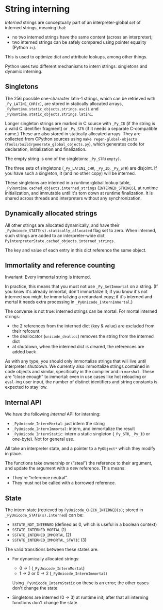# String interning

*Interned* strings are conceptually part of an interpreter-global
*set* of interned strings, meaning that:

- no two interned strings have the same content (across an interpreter);
- two interned strings can be safely compared using pointer equality
  (Python `is`).

This is used to optimize dict and attribute lookups, among other things.

Python uses two different mechanisms to intern strings: singletons and
dynamic interning.

## Singletons

The 256 possible one-character latin-1 strings, which can be retrieved with
`_Py_LATIN1_CHR(c)`, are stored in statically allocated arrays,
`_PyRuntime.static_objects.strings.ascii` and
`_PyRuntime.static_objects.strings.latin1`.

Longer singleton strings are marked in C source with `_Py_ID` (if the string
is a valid C identifier fragment) or `_Py_STR` (if it needs a separate
C-compatible name.)
These are also stored in statically allocated arrays.
They are collected from CPython sources using `make regen-global-objects`
(`Tools/build/generate_global_objects.py`), which generates code
for declaration, initialization and finalization.

The empty string is one of the singletons: `_Py_STR(empty)`.

The three sets of singletons (`_Py_LATIN1_CHR`, `_Py_ID`, `_Py_STR`)
are disjoint.
If you have such a singleton, it (and no other copy) will be interned.

These singletons are interned in a runtime-global lookup table,
`_PyRuntime.cached_objects.interned_strings` (`INTERNED_STRINGS`),
at runtime initialization, and immutable until it's torn down
at runtime finalization.
It is shared across threads and interpreters without any synchronization.


## Dynamically allocated strings

All other strings are allocated dynamically, and have their
`_PyUnicode_STATE(s).statically_allocated` flag set to zero.
When interned, such strings are added to an interpreter-wide dict,
`PyInterpreterState.cached_objects.interned_strings`.

The key and value of each entry in this dict reference the same object.


## Immortality and reference counting

Invariant: Every immortal string is interned.

In practice, this means that you must not use `_Py_SetImmortal` on
a string. (If you know it's already immortal, don't immortalize it;
if you know it's not interned you might be immortalizing a redundant copy;
if it's interned and mortal it needs extra processing in
`_PyUnicode_InternImmortal`.)

The converse is not true: interned strings can be mortal.
For mortal interned strings:

- the 2 references from the interned dict (key & value) are excluded from
  their refcount
- the deallocator (`unicode_dealloc`) removes the string from the interned dict
- at shutdown, when the interned dict is cleared, the references are added back

As with any type, you should only immortalize strings that will live until
interpreter shutdown.
We currently also immortalize strings contained in code objects and similar,
specifically in the compiler and in `marshal`.
These are “close enough” to immortal: even in use cases like hot reloading
or `eval`-ing user input, the number of distinct identifiers and string
constants is expected to stay low.


## Internal API

We have the following *internal* API for interning:

- `_PyUnicode_InternMortal`: just intern the string
- `_PyUnicode_InternImmortal`: intern, and immortalize the result
- `_PyUnicode_InternStatic`: intern a static singleton (`_Py_STR`, `_Py_ID`
  or one-byte). Not for general use.

All take an interpreter state, and a pointer to a `PyObject*` which they
modify in place.

The functions take ownership or (“steal”) the reference to their argument,
and update the argument with a *new* reference.
This means:

- They're “reference neutral”.
- They must not be called with a borrowed reference.


## State

The intern state (retrieved by `PyUnicode_CHECK_INTERNED(s)`;
stored in `_PyUnicode_STATE(s).interned`) can be:

- `SSTATE_NOT_INTERNED` (defined as 0, which is useful in a boolean context)
- `SSTATE_INTERNED_MORTAL` (1)
- `SSTATE_INTERNED_IMMORTAL` (2)
- `SSTATE_INTERNED_IMMORTAL_STATIC` (3)

The valid transitions between these states are:

- For dynamically allocated strings:

  - 0 -> 1 (`_PyUnicode_InternMortal`)
  - 1 -> 2 or 0 -> 2 (`_PyUnicode_InternImmortal`)

  Using `_PyUnicode_InternStatic` on these is an error; the other cases
  don't change the state.

- Singletons are interned (0 -> 3) at runtime init;
  after that all interning functions don't change the state.
